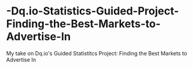 # -Dq.io-Statistics-Guided-Project-Finding-the-Best-Markets-to-Advertise-In
My take on Dq.io's Guided Statistitcs Project: Finding the Best Markets to Advertise In
